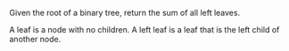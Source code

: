 Given the root of a binary tree, return the sum of all left leaves.

A leaf is a node with no children. A left leaf is a leaf that is the left child of another node.